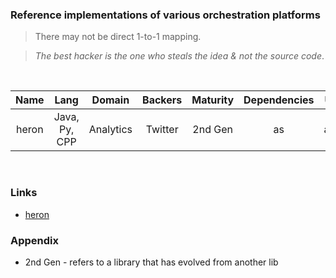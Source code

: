 ### Reference implementations of various orchestration platforms

> There may not be direct 1-to-1 mapping.

> *The best hacker is the one who steals the idea & not the source code*.

<br />

| Name          | Lang          | Domain     | Backers  | Maturity  | Dependencies |  UI   |
| :-----------: |:-------------:| :-------:  | :-----:  | :-----:   |  :------:    | :---: |
| heron         | Java, Py, CPP |  Analytics | Twitter  | 2nd Gen   |  as          | aa    |

<br />

### Links

- [heron](https://github.com/twitter/heron/tree/master/heron)


### Appendix

- 2nd Gen - refers to a library that has evolved from another lib
